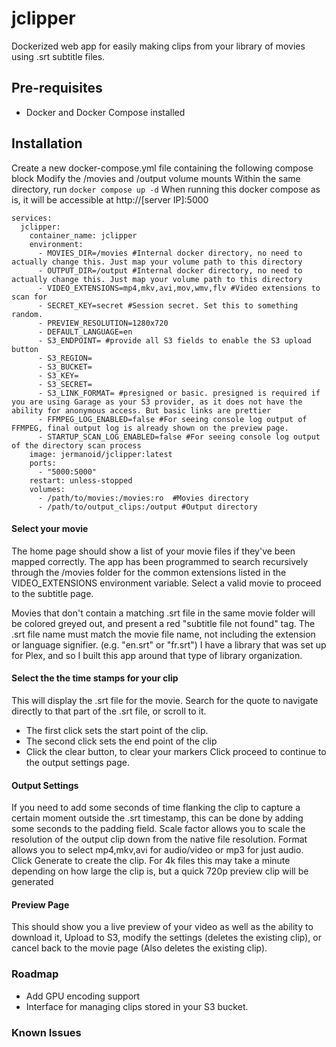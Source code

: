 # jclipper
Dockerized web app for easily making clips from your library of movies using .srt subtitle files. 

## Pre-requisites
- Docker and Docker Compose installed

## Installation
Create a new docker-compose.yml file containing the following compose block
Modify the /movies and /output volume mounts
Within the same directory, run ```docker compose up -d```
When running this docker compose as is, it will be accessible at http://[server IP]:5000
```
services:
  jclipper:
    container_name: jclipper
    environment:
      - MOVIES_DIR=/movies #Internal docker directory, no need to actually change this. Just map your volume path to this directory
      - OUTPUT_DIR=/output #Internal docker directory, no need to actually change this. Just map your volume path to this directory
      - VIDEO_EXTENSIONS=mp4,mkv,avi,mov,wmv,flv #Video extensions to scan for
      - SECRET_KEY=secret #Session secret. Set this to something random.
      - PREVIEW_RESOLUTION=1280x720
      - DEFAULT_LANGUAGE=en
      - S3_ENDPOINT= #provide all S3 fields to enable the S3 upload button
      - S3_REGION=
      - S3_BUCKET=
      - S3_KEY=
      - S3_SECRET=
      - S3_LINK_FORMAT= #presigned or basic. presigned is required if you are using Garage as your S3 provider, as it does not have the ability for anonymous access. But basic links are prettier
      - FFMPEG_LOG_ENABLED=false #For seeing console log output of FFMPEG, final output log is already shown on the preview page.
      - STARTUP_SCAN_LOG_ENABLED=false #For seeing console log output of the directory scan process
    image: jermanoid/jclipper:latest
    ports:
      - "5000:5000"
    restart: unless-stopped
    volumes:
      - /path/to/movies:/movies:ro  #Movies directory
      - /path/to/output_clips:/output #Output directory
```

#### Select your movie
The home page should show a list of your movie files if they've been mapped correctly. The app has been programmed to search recursively through the /movies folder for the common extensions listed in the VIDEO_EXTENSIONS environment variable.
Select a valid movie to proceed to the subtitle page.

Movies that don't contain a matching .srt file in the same movie folder will be colored greyed out, and present a red "subtitle file not found" tag. The .srt file name must match the movie file name, not including the extension or language signifier. (e.g. "en.srt" or "fr.srt")
I have a library that was set up for Plex, and so I built this app around that type of library organization.


#### Select the the time stamps for your clip
This will display the .srt file for the movie.
Search for the quote to navigate directly to that part of the .srt file, or scroll to it. 
- The first click sets the start point of the clip.
- The second click sets the end point of the clip
- Click the clear button, to clear your markers
Click proceed to continue to the output settings page.

#### Output Settings
If you need to add some seconds of time flanking the clip to capture a certain moment outside the .srt timestamp, this can be done by adding some seconds to the padding field. 
Scale factor allows you to scale the resolution of the output clip down from the native file resolution.
Format allows you to select mp4,mkv,avi for audio/video or mp3 for just audio.
Click Generate to create the clip. For 4k files this may take a minute depending on how large the clip is, but a quick 720p preview clip will be generated

#### Preview Page
This should show you a live preview of your video as well as the ability to download it, Upload to S3, modify the settings (deletes the existing clip), or cancel back to the movie page (Also deletes the existing clip). 

### Roadmap
- Add GPU encoding support
- Interface for managing clips stored in your S3 bucket.

### Known Issues


